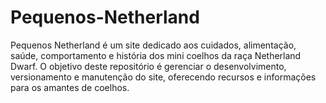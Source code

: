 # Pequenos-Netherland
Pequenos Netherland é um site dedicado aos cuidados, alimentação, saúde, comportamento e história dos mini coelhos da raça Netherland Dwarf. O objetivo deste repositório é gerenciar o desenvolvimento, versionamento e manutenção do site, oferecendo recursos e informações para os amantes de coelhos.
